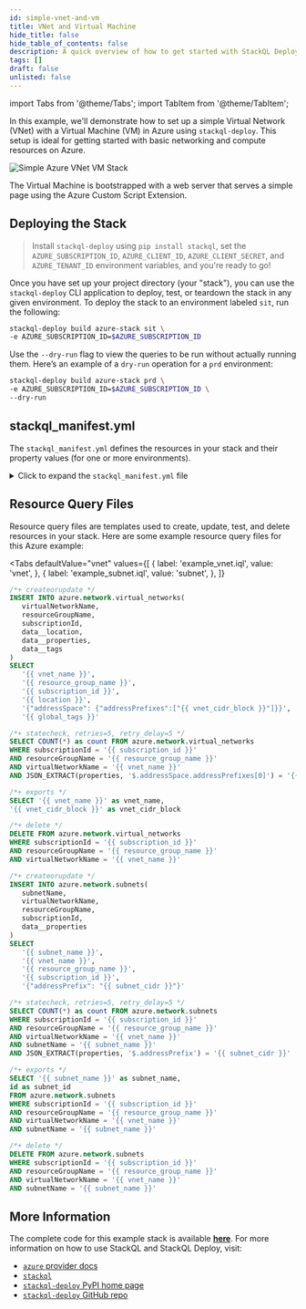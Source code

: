 ```yaml
---
id: simple-vnet-and-vm
title: VNet and Virtual Machine
hide_title: false
hide_table_of_contents: false
description: A quick overview of how to get started with StackQL Deploy, including basic concepts and the essential components of a deployment on Azure.
tags: []
draft: false
unlisted: false
---
```


import Tabs from '@theme/Tabs';
import TabItem from '@theme/TabItem';

In this example, we'll demonstrate how to set up a simple Virtual Network (VNet) with a Virtual Machine (VM) in Azure using `stackql-deploy`. This setup is ideal for getting started with basic networking and compute resources on Azure.

<div style={{ display: 'flex', justifyContent: 'center' }}>
  <img src="/img/library/azure/azure_vnet_and_vm.png" alt="Simple Azure VNet VM Stack" style={{ width: '60%', height: 'auto' }} />
</div>

The Virtual Machine is bootstrapped with a web server that serves a simple page using the Azure Custom Script Extension.

## Deploying the Stack

> Install `stackql-deploy` using `pip install stackql`, set the `AZURE_SUBSCRIPTION_ID`, `AZURE_CLIENT_ID`, `AZURE_CLIENT_SECRET`, and `AZURE_TENANT_ID` environment variables, and you're ready to go!

Once you have set up your project directory (your "stack"), you can use the `stackql-deploy` CLI application to deploy, test, or teardown the stack in any given environment. To deploy the stack to an environment labeled `sit`, run the following:

```bash
stackql-deploy build azure-stack sit \
-e AZURE_SUBSCRIPTION_ID=$AZURE_SUBSCRIPTION_ID
```

Use the `--dry-run` flag to view the queries to be run without actually running them. Here’s an example of a `dry-run` operation for a `prd` environment:

```bash
stackql-deploy build azure-stack prd \
-e AZURE_SUBSCRIPTION_ID=$AZURE_SUBSCRIPTION_ID \
--dry-run
```

## stackql_manifest.yml

The `stackql_manifest.yml` defines the resources in your stack and their property values (for one or more environments).

<details>
  <summary>Click to expand the <code>stackql_manifest.yml</code> file</summary>

```yaml
version: 1
name: "azure-stack"
description: description for "azure-stack"
providers:
  - azure
globals:
  - name: subscription_id
    description: azure subscription id
    value: "{{ AZURE_SUBSCRIPTION_ID }}"
  - name: location
    description: default location for resources
    value: eastus
  - name: global_tags
    value:
      provisioner: stackql
      stackName: "{{ stack_name }}"
      stackEnv: "{{ stack_env }}"
resources:
  - name: example_resource_group
    props:
      - name: resource_group_name
        value: "{{ stack_name }}-{{ stack_env }}-rg"
    exports:
      - resource_group_name        
  - name: example_vnet
    props:
      - name: vnet_name
        value: "{{ stack_name }}-{{ stack_env }}-vnet"    
      - name: vnet_cidr_block
        values:
          prd:
            value: "10.0.0.0/16"
          sit:
            value: "10.1.0.0/16"
          dev:
            value: "10.2.0.0/16"
    exports:
      - vnet_name
      - vnet_cidr_block
  - name: example_subnet
    props:
      - name: subnet_name
        value: "{{ stack_name }}-{{ stack_env }}-subnet-1"    
      - name: subnet_cidr
        values:
          prd:
            value: "10.0.1.0/24"
          sit:
            value: "10.1.1.0/24"
          dev:
            value: "10.2.1.0/24"
    exports:
      - subnet_name
      - subnet_id
  - name: example_public_ip
    props:
      - name: public_ip_name
        value: "{{ stack_name }}-{{ stack_env }}-public-ip"
    exports:
      - public_ip_name
      - public_ip_id
      - public_ip_address
  - name: example_nsg
    props:
      - name: nsg_name
        value: "{{ stack_name }}-{{ stack_env }}-nsg"
      - name: security_rules
        value:
          - name: AllowHTTP
            properties:
              access: Allow
              protocol: Tcp
              direction: Inbound
              priority: 100
              sourceAddressPrefix: "*"
              sourcePortRange: "*"
              destinationAddressPrefix: "*"
              destinationPortRange: "8080"
          - name: AllowSSH
            properties:
              access: Allow
              protocol: Tcp
              direction: Inbound
              priority: 200
              sourceAddressPrefix: "{{ vnet_cidr_block }}"
              sourcePortRange: "*"
              destinationAddressPrefix: "*"
              destinationPortRange: "22"
    exports:
      - network_security_group_id
  - name: example_nic
    props:
      - name: nic_name
        value: "{{ stack_name }}-{{ stack_env }}-nic"
      - name: nic_ip_config
        value:
          name: ipconfig1
          properties:
            subnet:
              id: "{{ subnet_id }}"
            privateIPAllocationMethod: Dynamic
            publicIPAddress:
              id: "{{ public_ip_id }}"
    exports:
      - network_interface_id
  - name: example_web_server
    props:
      - name: vm_name
        value: "{{ stack_name }}-{{ stack_env }}-vm"
      - name: hardwareProfile
        value:
          vmSize: Standard_DS1_v2
      - name: storageProfile
        value:
          imageReference:
            publisher: Canonical
            offer: UbuntuServer
            sku: 18.04-LTS
            version: latest
          osDisk:
            name: "{{ stack_name }}-{{ stack_env }}-vm-disk1"
            createOption: FromImage
            managedDisk: 
              storageAccountType: Standard_LRS
            diskSizeGB: 30
      - name: osProfile
        value:
          computerName: myVM-{{ stack_name }}-{{ stack_env }}
          adminUsername: azureuser
          adminPassword: Password1234!
          linuxConfiguration:
            disablePasswordAuthentication: false
      - name: networkProfile
        value:
          networkInterfaces:
            - id: "{{ network_interface_id }}"
    exports:
      - vm_name
      - vm_id
  - name: example_vm_ext
    props:
      - name: vm_ext_name
        value: "{{ stack_name }}-{{ stack_env }}-microsoft.custom-script-linux"
      - name: command_to_execute
        value: |
          wget -O index.html https://raw.githubusercontent.com/stackql/stackql-deploy/main/examples/azure/azure-stack/resources/hello-stackql.html && nohup busybox httpd -f -p 8080 &
    exports:
      - web_url
```

</details>

## Resource Query Files

Resource query files are templates used to create, update, test, and delete resources in your stack. Here are some example resource query files for this Azure example:

<Tabs
  defaultValue="vnet"
  values={[
    { label: 'example_vnet.iql', value: 'vnet', },
    { label: 'example_subnet.iql', value: 'subnet', },
  ]}
>
<TabItem value="vnet">

```sql
/*+ createorupdate */
INSERT INTO azure.network.virtual_networks(
   virtualNetworkName,
   resourceGroupName, 
   subscriptionId, 
   data__location,
   data__properties,
   data__tags   
)
SELECT
   '{{ vnet_name }}',
   '{{ resource_group_name }}',
   '{{ subscription_id }}',
   '{{ location }}',
   '{"addressSpace": {"addressPrefixes":["{{ vnet_cidr_block }}"]}}',
   '{{ global_tags }}'

/*+ statecheck, retries=5, retry_delay=5 */
SELECT COUNT(*) as count FROM azure.network.virtual_networks
WHERE subscriptionId = '{{ subscription_id }}'
AND resourceGroupName = '{{ resource_group_name }}'
AND virtualNetworkName = '{{ vnet_name }}'
AND JSON_EXTRACT(properties, '$.addressSpace.addressPrefixes[0]') = '{{ vnet_cidr_block }}'

/*+ exports */
SELECT '{{ vnet_name }}' as vnet_name,
'{{ vnet_cidr_block }}' as vnet_cidr_block

/*+ delete */
DELETE FROM azure.network.virtual_networks
WHERE subscriptionId = '{{ subscription_id }}'
AND resourceGroupName = '{{ resource_group_name }}'
AND virtualNetworkName = '{{ vnet_name }}'
```

</TabItem>
<TabItem value="subnet">

```sql
/*+ createorupdate */
INSERT INTO azure.network.subnets(
   subnetName,
   virtualNetworkName,
   resourceGroupName, 
   subscriptionId, 
   data__properties
)
SELECT
   '{{ subnet_name }}',
   '{{ vnet_name }}',
   '{{ resource_group_name }}',
   '{{ subscription_id }}',
   '{"addressPrefix": "{{ subnet_cidr }}"}'

/*+ statecheck, retries=5, retry_delay=5 */
SELECT COUNT(*) as count FROM azure.network.subnets
WHERE subscriptionId = '{{ subscription_id }}'
AND resourceGroupName = '{{ resource_group_name }}'
AND virtualNetworkName = '{{ vnet_name }}'
AND subnetName = '{{ subnet_name }}'
AND JSON_EXTRACT(properties, '$.addressPrefix') = '{{ subnet_cidr }}'

/*+ exports */
SELECT '{{ subnet_name }}' as subnet_name,
id as subnet_id
FROM azure.network.subnets
WHERE subscriptionId = '{{ subscription_id }}'
AND resourceGroupName = '{{ resource_group_name }}'
AND virtualNetworkName = '{{ vnet_name }}'
AND subnetName = '{{ subnet_name }}'

/*+ delete */
DELETE FROM azure.network.subnets
WHERE subscriptionId = '{{ subscription_id }}'
AND resourceGroupName = '{{ resource_group_name }}'
AND virtualNetworkName = '{{ vnet_name }}'
AND subnetName = '{{ subnet_name }}'
```

</TabItem>
</Tabs>

## More Information

The complete code for this example stack is available [__here__](https://github.com/stackql/stackql-deploy/tree/main/examples/azure/azure-stack). For more information on how to use StackQL and StackQL Deploy, visit:

- [`azure` provider docs](https://stackql.io/registry/azure)
- [`stackql`](https://github.com/stackql)
- [`stackql-deploy` PyPI home page](https://pypi.org/project/stackql-deploy/)
- [`stackql-deploy` GitHub repo](https://github.com/stackql/stackql-deploy)
